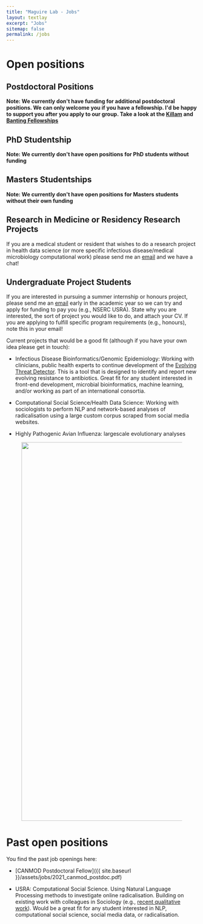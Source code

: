 ```yaml
---
title: "Maguire Lab - Jobs"
layout: textlay
excerpt: "Jobs"
sitemap: false
permalink: /jobs
---
```


# Open positions

## Postdoctoral Positions

**Note: We currently don't have funding for additional postdoctoral positions. We can only welcome you if you have a fellowship. I'd be happy to support you after you apply to our group. Take a look at the [Killam](https://www.dal.ca/faculty/gradstudies/programs/postdoctoral-fellows/postdoctoral-fellowships/killam-pdfs.html) and [Banting Fellowships](https://banting.fellowships-bourses.gc.ca/en/home-accueil.html)**

## PhD Studentship

**Note: We currently don't have open positions for PhD students without funding**

## Masters Studentships

**Note: We currently don't have open positions for Masters students without their own funding**

## Research in Medicine or Residency Research Projects

If you are a medical student or resident that wishes to do a research project in health data science (or more specific infectious disease/medical microbiology computational work) please send me an [email](mailto:finlay.maguire@dal.ca) and we have a chat!

## Undergraduate Project Students

If you are interested in pursuing a summer internship or honours project, please send me an [email](mailto:finlay.maguire@dal.ca) early in the academic year so we can try and apply for funding to pay you (e.g., NSERC USRA). State why you are interested, the sort of project you would like to do, and attach your CV. If you are applying to fulfill specific program requirements (e.g., honours), note this in your email!

Current projects that would be a good fit (although if you have your own idea please get in touch):

- Infectious Disease Bioinformatics/Genomic Epidemiology: Working with clinicians, public health experts to continue development of the [Evolving Threat Detector](https://github.com/fmaguire/evoling_threat_detector). This is a tool that is designed to identify and report new evolving resistance to antibiotics. Great fit for any student interested in front-end development, microbial bioinformatics, machine learning, and/or working as part of an international consortia.

- Computational Social Science/Health Data Science: Working with sociologists to perform NLP and network-based analyses of radicalisation using a large custom corpus scraped from social media websites. 

- Highly Pathogenic Avian Influenza: largescale evolutionary analyses


<figure>
<img src="{{ site.baseurl }}/images/research/2023_summer_projects.png" width="1000">
</figure>

# Past open positions

You find the past job openings here:

- [CANMOD Postdoctoral Fellow]({{ site.baseurl }}/assets/jobs/2021_canmod_postdoc.pdf)

- USRA: Computational Social Science. Using Natural Language Processing methods to investigate online radicalisation. Building on existing work with colleagues in Sociology (e.g., [recent qualitative work](https://journals.sagepub.com/doi/full/10.1177/1097184X211017954)). Would be a great fit for any student interested in NLP, computational social science, social media data, or radicalisation. 

